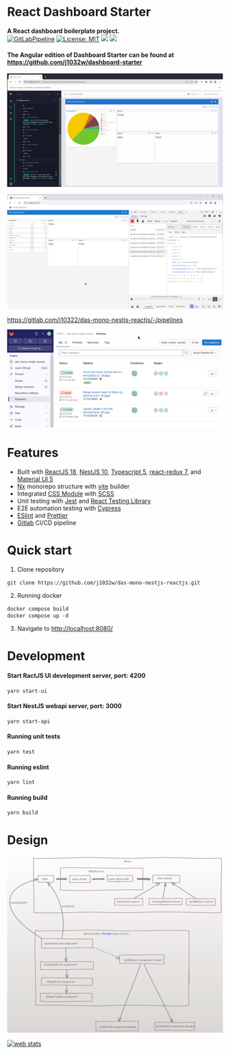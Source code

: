 # React Dashboard Starter
**A React dashboard boilerplate project.**\
[![GitLabPipeline](https://gitlab.com/j1032w/react-dashboard-starter/badges/main/pipeline.svg)](https://gitlab.com/j1032w/react-dashboard-starter/-/pipelines)
[![License: MIT](https://img.shields.io/badge/License-MIT-yellow.svg)](https://opensource.org/licenses/MIT)
<a href="https://github.com/j1032w/react-dashboard-starter" target="_blank"><img src="https://visitor-badge.laobi.icu/badge?page_id=j1032w.das-mono-nestjs-reactjs"></a>
[![](https://www.paypalobjects.com/en_US/i/btn/btn_donate_SM.gif)](https://www.paypal.com/donate/?hosted_button_id=29ZE3URD5V9Q8)

#### The Angular edition of Dashboard Starter can be found at https://github.com/j1032w/dashboard-starter




![Demo](documentations/react-das-cypress.gif)


![](documentations/redux-chrome.png)

https://gitlab.com/j10322/das-mono-nestjs-reactjs/-/pipelines

[![GitLab](documentations/gitlab-pipeline.png)](https://gitlab.com/j1032w/react-dashboard-starter/-/pipelines)



# Features

- Built with  [ReactJS 18](https://react.dev/), [NestJS 10](https://nestjs.com/),  [Typescript 5](https://www.typescriptlang.org/), [react-redux 7](https://react-redux.js.org/), and [Material UI 5](https://mui.com/)
- [Nx](https://nx.dev/) monorepo structure with [vite](https://vitejs.dev/) builder  
- Integrated [CSS Module](https://github.com/css-modules/css-modules) with [SCSS](https://sass-lang.com/documentation/syntax) 
- Unit testing with [Jest](https://jestjs.io/) and [React Testing Library ](https://testing-library.com/docs/react-testing-library/intro/) 
- E2E automation testing with [Cypress](https://www.cypress.io/)
- [ESlint](https://eslint.org/) and [Prettier](https://prettier.io/)
- [Gitlab](https://gitlab.com/j1032w/react-dashboard-starter/-/pipelines) CI/CD pipeline




# Quick start
1. Clone repository
```
git clone https://github.com/j1032w/das-mono-nestjs-reactjs.git
```
2. Running docker
```
docker compose build
docker compose up -d
```
3. Navigate to [http://localhost:8080/](http://localhost:4200/)


# Development

#### Start RactJS UI development server, port: 4200
```
yarn start-ui
``` 
#### Start NestJS webapi server, port: 3000
```
yarn start-api
``` 

#### Running unit tests
```
yarn test
```

#### Running eslint
```
yarn lint
```

#### Running build
``` 
yarn build
``` 

# Design

![Demo](documentations/design.png)


<a title="web stats" href="https://statcounter.com/" target="_blank"><img class="statcounter" src="https://c.statcounter.com/12895561/0/d6769449/1/" alt="web stats" referrerPolicy="no-referrer-when-downgrade"></a>
